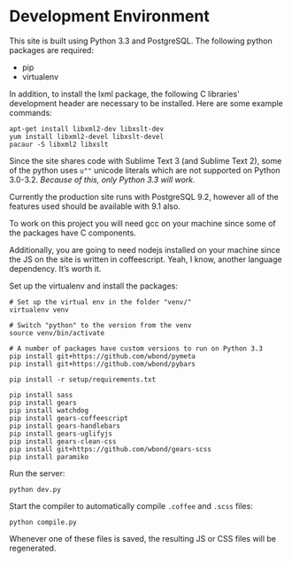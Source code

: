# Development Environment

This site is built using Python 3.3 and PostgreSQL. The following
python packages are required:

* pip
* virtualenv

In addition, to install the lxml package, the following C libraries' development
header are necessary to be installed. Here are some example commands:

```
apt-get install libxml2-dev libxslt-dev
yum install libxml2-devel libxslt-devel
pacaur -S libxml2 libxslt
```

Since the site shares code with Sublime Text 3 (and Sublime Text 2),
some of the python uses `u""` unicode literals which are not supported
on Python 3.0-3.2. *Because of this, only Python 3.3 will work.*

Currently the production site runs with PostgreSQL 9.2, however all of
the features used should be available with 9.1 also.

To work on this project you will need gcc on your machine since some of
the packages have C components.

Additionally, you are going to need nodejs installed on your machine
since the JS on the site is written in coffeescript. Yeah, I know,
another language dependency. It’s worth it.

Set up the virtualenv and install the packages:

```
# Set up the virtual env in the folder "venv/"
virtualenv venv

# Switch "python" to the version from the venv
source venv/bin/activate

# A number of packages have custom versions to run on Python 3.3
pip install git+https://github.com/wbond/pymeta
pip install git+https://github.com/wbond/pybars

pip install -r setup/requirements.txt

pip install sass
pip install gears
pip install watchdog
pip install gears-coffeescript
pip install gears-handlebars
pip install gears-uglifyjs
pip install gears-clean-css
pip install git+https://github.com/wbond/gears-scss
pip install paramiko
```

Run the server:

```
python dev.py
```

Start the compiler to automatically compile `.coffee` and `.scss` files:

```
python compile.py
```

Whenever one of these files is saved, the resulting JS or CSS files will be
regenerated.
